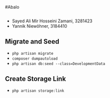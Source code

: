 #Abalo

##
* Sayed Ali Mir Hosseini Zamani, 3281423
* Yannik Niewöhner, 3184410

## Migrate and Seed
* ``php artisan migrate``
* ``composer dumpautoload``
* ``php artisan db:seed --class=DevelopmentData``

## Create Storage Link
* ``php artisan storage:link``

